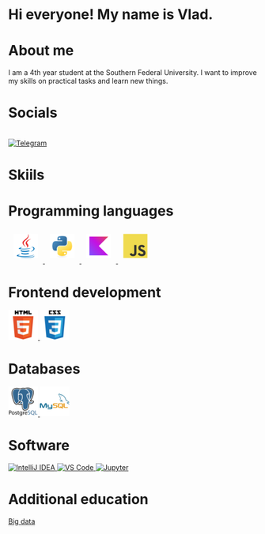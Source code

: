 # Hi everyone! My name is Vlad.
# About me
I am a 4th year student at the Southern Federal University. I want to improve my skills on practical tasks and learn new things.
# Socials 
<br>
<div>
<a href="https://t.me/valesker" target="_blank">
  <img src="https://img.icons8.com/fluency/48/000000/telegram-app.png" alt="Telegram" width="30"/>
</a>
</div>
<h1>Skiils</h1>
<h1>Programming languages</h1>
<div>
 
  <a href="https://www.java.com/" target="_blank" rel="noreferrer">
    <img src="https://raw.githubusercontent.com/devicons/devicon/master/icons/java/java-original.svg" alt="Java" width="50" height="50" style="margin: 10px;"/>
  </a>
   
   <a href="https://www.python.org/" target="_blank" rel="noreferrer">
    <img src="https://raw.githubusercontent.com/devicons/devicon/master/icons/python/python-original.svg" alt="Python" width="50" height="50" style="margin: 10px;"/>
  </a>
  
  <a href="https://kotlinlang.org/" target="_blank" rel="noreferrer">
    <img src="https://raw.githubusercontent.com/devicons/devicon/master/icons/kotlin/kotlin-original.svg" alt="Kotlin" width="50" height="50" style="margin: 10px;"/>
  </a>
  
  <a href="https://developer.mozilla.org/en-US/docs/Web/JavaScript" target="_blank" rel="noreferrer">
    <img src="https://raw.githubusercontent.com/devicons/devicon/master/icons/javascript/javascript-original.svg" alt="JavaScript" width="50" height="50" style="margin: 10px;"/>
  </a>
</div>
<h1>Frontend development</h1>
<div>
  <a href="https://developer.mozilla.org/en-US/docs/Web/HTML" target="_blank" rel="noreferrer">
    <img src="https://raw.githubusercontent.com/devicons/devicon/master/icons/html5/html5-original-wordmark.svg" 
         alt="HTML5" 
         width="60" 
         height="60"
         style="transition: transform 0.3s ease;"
         onmouseover="this.style.transform='scale(1.1)'"
         onmouseout="this.style.transform='scale(1)'"/>
  </a>
  
  <a href="https://developer.mozilla.org/en-US/docs/Web/CSS" target="_blank" rel="noreferrer">
    <img src="https://raw.githubusercontent.com/devicons/devicon/master/icons/css3/css3-original-wordmark.svg" 
         alt="CSS3" 
         width="60" 
         height="60"
         style="transition: transform 0.3s ease;"
         onmouseover="this.style.transform='scale(1.1)'"
         onmouseout="this.style.transform='scale(1)'"/>
  </a>
</div>
<h1>Databases</h1>
<div>
  <a href="https://www.postgresql.org/" target="_blank" rel="noreferrer">
    <img src="https://raw.githubusercontent.com/devicons/devicon/master/icons/postgresql/postgresql-original-wordmark.svg" 
         alt="PostgreSQL" 
         width="60" 
         height="60"
         style="transition: transform 0.3s ease;"
         onmouseover="this.style.transform='scale(1.1)'"
         onmouseout="this.style.transform='scale(1)'"/>
  </a>
  
   <a href="https://www.mysql.com/" target="_blank" rel="noreferrer">
    <img src="https://raw.githubusercontent.com/devicons/devicon/master/icons/mysql/mysql-original-wordmark.svg" 
         alt="MySQL" 
         width="60" 
         height="60"
         style="transition: transform 0.3s ease;"
         onmouseover="this.style.transform='scale(1.1)'"
         onmouseout="this.style.transform='scale(1)'"/>
  </a>
</div>
<h1>Software</h1>
<div>

  <a href="https://www.jetbrains.com/idea/" target="_blank" rel="noreferrer">
    <img src="https://upload.wikimedia.org/wikipedia/commons/9/9c/IntelliJ_IDEA_Icon.svg" 
         alt="IntelliJ IDEA" 
         width="50" 
         height="50"
         style="transition: transform 0.3s ease;"
         onmouseover="this.style.transform='scale(1.1)'"
         onmouseout="this.style.transform='scale(1)'"/>
  </a>
  
  <a href="https://code.visualstudio.com/" target="_blank" rel="noreferrer">
    <img src="https://upload.wikimedia.org/wikipedia/commons/9/9a/Visual_Studio_Code_1.35_icon.svg" 
         alt="VS Code" 
         width="50" 
         height="50"
         style="transition: transform 0.3s ease;"
         onmouseover="this.style.transform='scale(1.1)'"
         onmouseout="this.style.transform='scale(1)'"/>
  </a>
  
  <a href="https://jupyter.org/" target="_blank" rel="noreferrer">
    <img src="https://upload.wikimedia.org/wikipedia/commons/3/38/Jupyter_logo.svg" 
         alt="Jupyter" 
         width="50" 
         height="50"
         style="transition: transform 0.3s ease;"
         onmouseover="this.style.transform='scale(1.1)'"
         onmouseout="this.style.transform='scale(1)'"/>
  </a>
</div>
<h1>Additional education</h1>
<div>
  <a href="https://drive.google.com/file/d/1QTX4N9g9HuIPl1E8ZhiqQf4n0ZplAsrS/view?usp=sharing">
    Big data
  </a>
</div>
